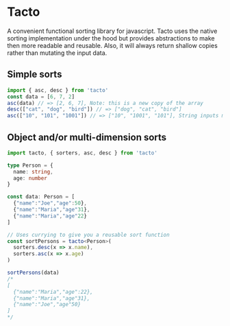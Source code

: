 # Tacto

A convenient functional sorting library for javascript. Tacto uses the native sorting implementation under the hood
but provides abstractions to make then more readable and reusable. Also, it will always return shallow copies rather than
mutating the input data.

## Simple sorts
```typescript
import { asc, desc } from 'tacto'
const data = [6, 7, 2]
asc(data) // => [2, 6, 7], Note: this is a new copy of the array
desc(["cat", "dog", "bird"]) // => ["dog", "cat", "bird"]
asc(["10", "101", "1001"]) // => ["10", "1001", "101"], String inputs means string evaluation
```

## Object and/or multi-dimension sorts
```typescript
import tacto, { sorters, asc, desc } from 'tacto'

type Person = {
  name: string,
  age: number
}

const data: Person = [
  {"name":"Joe","age":50},
  {"name":"Maria","age"31},
  {"name":"Maria","age"22}
]

// Uses currying to give you a reusable sort function
const sortPersons = tacto<Person>(
  sorters.desc(x => x.name), 
  sorters.asc(x => x.age)
)

sortPersons(data)
/*
[
  {"name":"Maria","age":22},
  {"name":"Maria","age"31},
  {"name":"Joe","age"50}
]
*/
```

